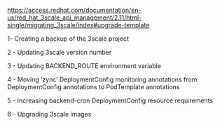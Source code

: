 https://access.redhat.com/documentation/en-us/red_hat_3scale_api_management/2.11/html-single/migrating_3scale/index#upgrade-template

1- Creating a backup of the 3scale project

2 - Updating 3scale version number

3 - Updating BACKEND_ROUTE environment variable

4 - Moving ‘zync’ DeploymentConfig monitoring annotations from DeploymentConfig annotations to PodTemplate annotations

5 - Increasing backend-cron DeploymentConfig resource requirements

6 - Upgrading 3scale images